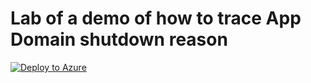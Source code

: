 # Lab of a demo of how to trace App Domain shutdown reason
[![Deploy to Azure](http://azuredeploy.net/deploybutton.png)](https://azuredeploy.net/)